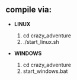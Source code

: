 ## compile via:

* __LINUX__

	1. cd crazy_adventure
	2. ./start_linux.sh

* __WINDOWS__

	1. cd crazy_adventure
	2. start_windows.bat
